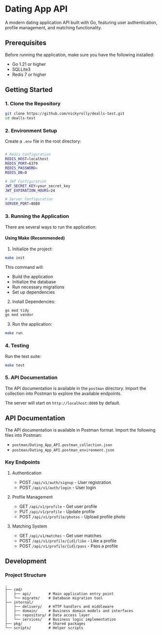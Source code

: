 # Dating App API

A modern dating application API built with Go, featuring user authentication, profile management, and matching functionality.

## Prerequisites

Before running the application, make sure you have the following installed:

- Go 1.21 or higher
- SQLLite3
- Redis 7 or higher

## Getting Started

### 1. Clone the Repository

```bash
git clone https://github.com/nickyrolly/dealls-test.git
cd dealls-test
```

### 2. Environment Setup

Create a `.env` file in the root directory:

```bash

# Redis Configuration
REDIS_HOST=localhost
REDIS_PORT=6379
REDIS_PASSWORD=
REDIS_DB=0

# JWT Configuration
JWT_SECRET_KEY=your_secret_key
JWT_EXPIRATION_HOURS=24

# Server Configuration
SERVER_PORT=8080
```

### 3. Running the Application

There are several ways to run the application:

#### Using Make (Recommended)

1. Initialize the project:
```bash
make init
```
This command will:
- Build the application
- Initialize the database
- Run necessary migrations
- Set up dependencies

2. Install Dependencies:
```bash
go mod tidy
go mod vendor
```

3. Run the application:
```bash
make run
```


### 4. Testing

Run the test suite:
```bash
make test
```

### 5. API Documentation

The API documentation is available in the `postman` directory. Import the collection into Postman to explore the available endpoints.

The server will start on `http://localhost:8080` by default.

## API Documentation

The API documentation is available in Postman format. Import the following files into Postman:

- `postman/Dating_App_API.postman_collection.json`
- `postman/Dating_App_API.postman_environment.json`

### Key Endpoints

1. Authentication
   - POST `/api/v1/auth/signup` - User registration
   - POST `/api/v1/auth/login` - User login

2. Profile Management
   - GET `/api/v1/profile` - Get user profile
   - PUT `/api/v1/profile` - Update profile
   - POST `/api/v1/profile/photos` - Upload profile photo

3. Matching System
   - GET `/api/v1/matches` - Get user matches
   - POST `/api/v1/profile/{id}/like` - Like a profile
   - POST `/api/v1/profile/{id}/pass` - Pass a profile

## Development

### Project Structure

```
.
├── cmd/
│   ├── api/        # Main application entry point
│   └── migrate/    # Database migration tool
├── internal/
│   ├── delivery/   # HTTP handlers and middleware
│   ├── domain/     # Business domain models and interfaces
│   ├── repository/ # Data access layer
│   └── services/   # Business logic implementation
├── pkg/            # Shared packages
└── scripts/        # Helper scripts
```
